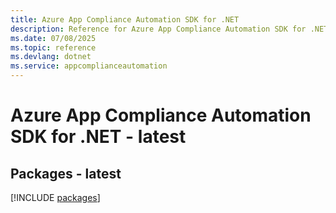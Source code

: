 ```yaml
---
title: Azure App Compliance Automation SDK for .NET
description: Reference for Azure App Compliance Automation SDK for .NET
ms.date: 07/08/2025
ms.topic: reference
ms.devlang: dotnet
ms.service: appcomplianceautomation
---
```

# Azure App Compliance Automation SDK for .NET - latest
## Packages - latest
[!INCLUDE [packages](app-compliance-automation-index.md)]